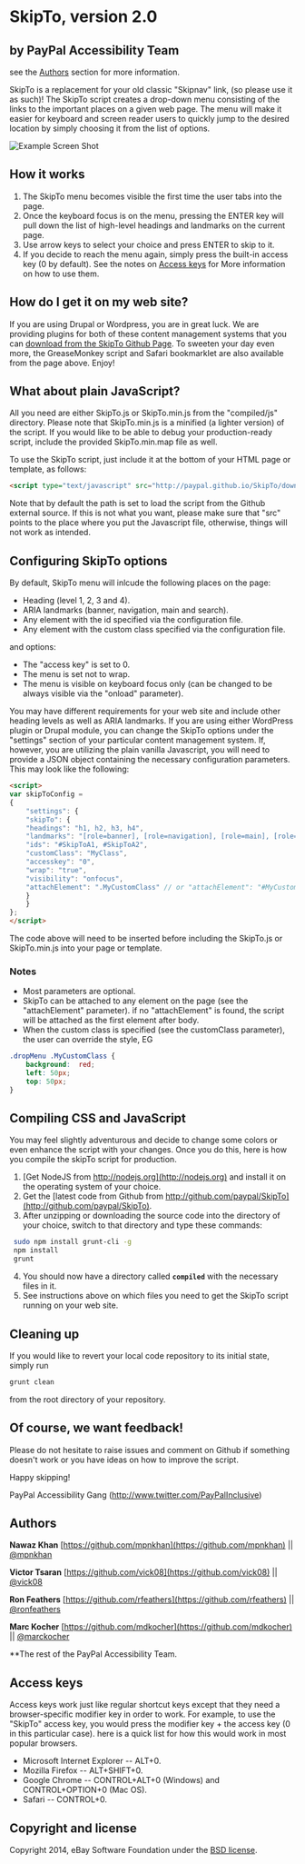 # SkipTo, version 2.0
## by PayPal Accessibility Team 
see the [Authors](#authors) section for more information.

SkipTo is a replacement for your old classic "Skipnav" link, (so please use it as such)!
The SkipTo script creates a drop-down menu consisting of the links to the important places on a given web page. The menu will make it easier for keyboard and screen reader users to quickly jump to the desired location by simply choosing it from the list of options.

![Example Screen Shot](http://paypal.github.io/SkipTo/images/example_screen_shot.png "Example Screen Shot")

## How it works
1.  The SkipTo menu becomes visible the first time the user tabs into the page.
2.  Once the keyboard focus is on the menu, pressing the ENTER key will pull down the list of high-level headings and landmarks on the current page.
3.  Use arrow keys to select your choice and press ENTER to skip to it.
4.  If you decide to reach the menu again, simply press the built-in access key (0 by default). See the notes on [Access keys](#access-keys) for More information on how to use them.

## How do I get it on my web site?
If you are using Drupal or Wordpress, you are in great luck. We are providing plugins for both of these content management systems that you can [download from the SkipTo Github Page](http://paypal.github.io/SkipTo).
To sweeten your day even more, the GreaseMonkey script and Safari bookmarklet are also available from the page above. Enjoy!

## What about plain JavaScript?
All you need are either SkipTo.js or SkipTo.min.js from the "compiled/js" directory. Please note that SkipTo.min.js is a minified (a lighter version) of the script.
If you would like to be able to debug your production-ready script, include the provided SkipTo.min.map file as well.

To use the SkipTo script, just include it at the bottom of your HTML page or template, as follows:

```html
<script type="text/javascript" src="http://paypal.github.io/SkipTo/downloads/js/SkipTo.min.js"></script>
```

Note that by default the path is set to load the script from the Github external source. If this is not what you want, please make sure that "src" points to the place where you put the Javascript file, otherwise, things will not work as intended.

## Configuring SkipTo options
By default, SkipTo menu will inlcude the following places on the page:

*  Heading (level 1, 2, 3 and 4).
*  ARIA landmarks (banner, navigation, main and search).
*  Any element with the id specified via the configuration file.
*  Any element with the custom class specified via the configuration file.

and options:

*  The "access key" is set to 0.
*  The menu is set not to wrap.
*  The menu is visible on keyboard focus only (can be changed to be always visible via the "onload" parameter).

You may have different requirements for your web site and include other heading levels as well as ARIA landmarks.
If you are using either WordPress plugin or Drupal module, you can change the SkipTo options under the "settings" section of your particular content management system. If, however, you are utilizing the plain vanilla Javascript, you will need to provide a JSON object containing the necessary configuration parameters. This may look like the following:

```html
<script>
var skipToConfig =
{
	"settings": {
	"skipTo": {
	"headings": "h1, h2, h3, h4",
	"landmarks": "[role=banner], [role=navigation], [role=main], [role=search]",
	"ids": "#SkipToA1, #SkipToA2",
	"customClass": "MyClass",
	"accesskey": "0",
	"wrap": "true",
	"visibility": "onfocus",
	"attachElement": ".MyCustomClass" // or "attachElement": "#MyCustomId"
	}
	}
};
</script>
```

The code above  will need  to be inserted before including the SkipTo.js or SkipTo.min.js into your page or template.

### Notes
*  Most parameters are optional.
*  SkipTo can be attached to any element on the page (see the "attachElement" parameter). if no "attachElement" is found, the script will be attached as the first element after body.
*  When the custom class is specified (see the customClass parameter), the user can override the style, EG

```CSS
.dropMenu .MyCustomClass {
	background:  red;
	left: 50px;
	top: 50px;
}
```

## Compiling CSS and JavaScript
You may feel slightly adventurous and decide to change some colors or even enhance the script with your changes. Once you do this, here is how you compile the skipTo script for production.

1.  [Get NodeJS from http://nodejs.org](http://nodejs.org) and install it on the operating system of your choice.
2.  Get the [latest code from Github from http://github.com/paypal/SkipTo](http://github.com/paypal/SkipTo).
3.  After unzipping or downloading the source code into the directory of your choice, switch to that directory and type these commands:

  ```sh
   sudo npm install grunt-cli -g
   npm install  
   grunt
  ```
4.  You should now have a directory called <code>**compiled**</code> with the necessary files in it.
5.  See instructions above on which files you need to get the SkipTo script running on your web site.

## Cleaning up
If you would like to revert your local code repository to its initial state, simply run 
```sh
grunt clean
```
from the root directory of your repository.
## Of course, we want feedback!
Please do not hesitate to raise issues and comment on Github if something doesn't work or you have ideas on how to improve the script.

Happy skipping!

PayPal Accessibility Gang
(http://www.twitter.com/PayPalInclusive)

## <a name="authors"></a>Authors
**Nawaz Khan**
[https://github.com/mpnkhan](https://github.com/mpnkhan) || [@mpnkhan](https://twitter.com/mpnkhan)

**Victor Tsaran**
[https://github.com/vick08](https://github.com/vick08) || [@vick08](https://twitter.com/vick08)

**Ron Feathers**
[https://github.com/rfeathers](https://github.com/rfeathers) || [@ronfeathers](https://twitter.com/ronfeathers)

**Marc Kocher**
[https://github.com/mdkocher](https://github.com/mdkocher) || [@marckocher](https://twitter.com/marckocher)

**The rest of the PayPal Accessibility Team.

## <a name="access-keys"></a>Access keys
Access keys work  just like regular shortcut keys except that they need a browser-specific modifier key in order to work. For example, to use the "SkipTo" access key, you would press the modifier key + the access key (0 in this particular case). here is a quick list for how this would work in most popular browsers.

*  Microsoft Internet Explorer -- ALT+0.
*  Mozilla Firefox -- ALT+SHIFT+0.
*  Google Chrome -- CONTROL+ALT+0 (Windows) and CONTROL+OPTION+0 (Mac OS).
*  Safari -- CONTROL+0.


## Copyright and license

Copyright 2014, eBay Software Foundation under the [BSD license](LICENSE.md).
